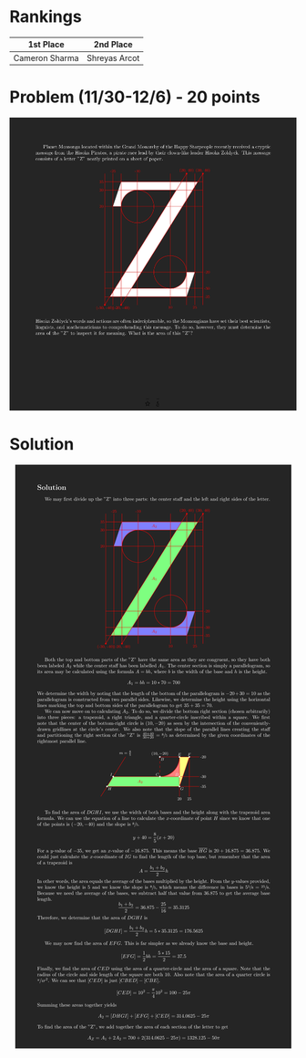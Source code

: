 # Rankings

|**1st Place**|**2nd Place**|
|----|----|
|Cameron Sharma|Shreyas Arcot|

# Problem (11/30-12/6) - 20 points
<p align="center"><img src="https://raw.githubusercontent.com/GodwinMHS/godwinmhs.github.io/main/images/w6p_b.jpg?raw=true"/></p>

# Solution
<p align="center"><img src="https://raw.githubusercontent.com/GodwinMHS/godwinmhs.github.io/main/images/w6s_b.jpg?raw=true"/></p>
